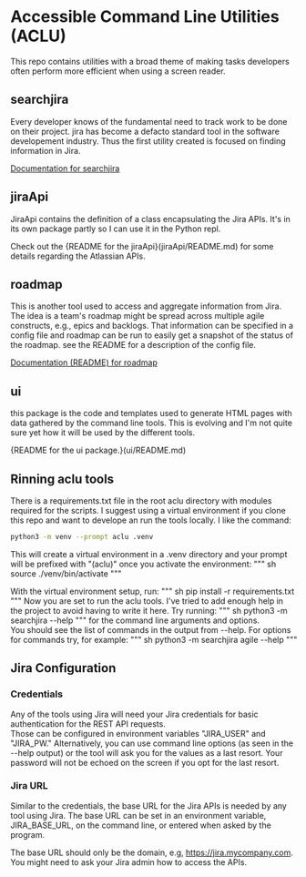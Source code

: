 # Accessible Command Line Utilities (ACLU)

This repo contains utilities with a broad theme of making tasks developers often perform more efficient when using a screen reader.

## searchjira 

Every developer knows of the fundamental need to track work to be done on their project.  jira has become a defacto standard tool in the software developement industry.  Thus the first utility created is focused on finding information in Jira.

[Documentation for searchjira](searchjira/README.md)

## jiraApi

JiraApi contains the definition of a class encapsulating the Jira APIs.
It's in its own package partly so I can use it in the Python repl.

Check out the 
{README for the jiraApi}(jiraApi/README.md)
for some details regarding the Atlassian APIs.

## roadmap

This is another tool used to access and aggregate information from Jira.
The idea is a team's roadmap might be spread across multiple agile constructs, e.g., epics and backlogs.
That information can be specified in a config file and roadmap can be run to easily get a snapshot of the status of the roadmap.
see the README for a description of the config file.

[Documentation (README) for roadmap](roadmap/README.md)

## ui

this package is the code and templates used to generate HTML pages with data gathered by the command line tools.
This is evolving and I'm not quite sure yet how it will be used by the different tools.

{README for the ui package.}(ui/README.md)

## Rinning aclu tools

There is a requirements.txt file in the root aclu directory with modules required for the scripts.
I suggest using a virtual environment if you clone this repo and want to develope an run the tools locally.
I like the command:

``` sh
python3 -m venv --prompt aclu .venv 
```

This will create a virtual environment in a .venv directory and your prompt will be prefixed with "(aclu)" once you activate the environment:
""" sh
source ./venv/bin/activate
"""

With the virtual environment setup, run:
""" sh
pip install -r requirements.txt
"""
Now you are set to run the aclu tools.  I've tried to add enough help in the project to avoid having to write it here.  Try running:
""" sh
python3 -m  searchjira --help
"""
for the command line arguments and options.  
You should see the list of commands in the output from --help.  For options for commands try, for example:
""" sh
python3 -m searchjira agile --help
"""

## Jira Configuration

### Credentials

Any of the tools using Jira  will need your Jira credentials for basic authentication for the REST API requests.  
Those can be configured in environment variables "JIRA_USER" and "JIRA_PW."
Alternatively, you can use command line options (as seen in the --help output) or the tool will ask you for the values as a last resort.  Your password will not be echoed on the screen if you opt for the last resort.

### Jira URL 

Similar to the credentials, the base URL for the Jira APIs is needed by any tool using Jira.
The base URL can be set in an environment variable, JIRA_BASE_URL, on the command line, or entered when asked by the program.

The base URL should only be the domain, e.g, https://jira.mycompany.com.  You might need to ask your Jira admin how to access the APIs.

